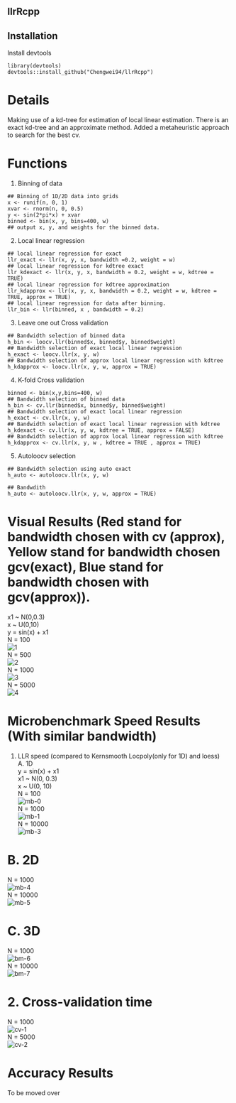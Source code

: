 ## llrRcpp


## Installation
Install devtools 

```
library(devtools)
devtools::install_github("Chengwei94/llrRcpp")
```

# Details 
Making use of a kd-tree for estimation of local linear estimation. There is an exact kd-tree and an approximate method. Added a metaheuristic approach
to search for the best cv.

# Functions
1. Binning of data 
```
## Binning of 1D/2D data into grids 
x <- runif(n, 0, 1) 
xvar <- rnorm(n, 0, 0.5)
y <- sin(2*pi*x) + xvar
binned <- bin(x, y, bins=400, w)
## output x, y, and weights for the binned data. 
```
2. Local linear regression   
```
## local linear regression for exact
llr_exact <- llr(x, y, x, bandwidth =0.2, weight = w)
## local linear regression for kdtree exact
llr_kdexact <- llr(x, y, x, bandwidth = 0.2, weight = w, kdtree = TRUE)
## local linear regression for kdtree approximation
llr_kdapprox <- llr(x, y, x, bandwidth = 0.2, weight = w, kdtree = TRUE, approx = TRUE)
## local linear regression for data after binning.
llr_bin <- llr(binned, x , bandwidth = 0.2)
```
3. Leave one out Cross validation 
```
## Bandwidth selection of binned data
h_bin <- loocv.llr(binned$x, binned$y, binned$weight)
## Bandwidth selection of exact local linear regression
h_exact <- loocv.llr(x, y, w)
## Bandwidth selection of approx local linear regression with kdtree
h_kdapprox <- loocv.llr(x, y, w, approx = TRUE)
```

4. K-fold Cross validation 
```
binned <- bin(x,y,bins=400, w)
## Bandwidth selection of binned data
h_bin <- cv.llr(binned$x, binned$y, binned$weight)
## Bandwidth selection of exact local linear regression
h_exact <- cv.llr(x, y, w)
## Bandwidth selection of exact local linear regression with kdtree
h_kdexact <- cv.llr(x, y, w, kdtree = TRUE, approx = FALSE)
## Bandwidth selection of approx local linear regression with kdtree
h_kdapprox <- cv.llr(x, y, w , kdtree = TRUE , approx = TRUE)
```

5. Autoloocv selection 

```
## Bandwidth selection using auto exact
h_auto <- autoloocv.llr(x, y, w)

## Bandwdith 
h_auto <- autoloocv.llr(x, y, w, approx = TRUE) 
```
# Visual Results (Red stand for bandwidth chosen with cv (approx), Yellow stand for bandwidth chosen gcv(exact), Blue stand for bandwidth chosen with gcv(approx)).
x1 ~ N(0,0.3)  
x ~ U(0,10)  
y = sin(x) + x1  
N = 100  
![1](https://user-images.githubusercontent.com/61018420/103854614-df5eca00-50eb-11eb-9975-713c1f8b6345.jpg)  
N = 500  
![2](https://user-images.githubusercontent.com/61018420/103856245-4c279380-50ef-11eb-8818-43dd68ee6397.jpg)  
N = 1000  
![3](https://user-images.githubusercontent.com/61018420/103856247-4cc02a00-50ef-11eb-873b-c4a9d20f9f58.jpg)  
N = 5000  
![4](https://user-images.githubusercontent.com/61018420/103856248-4cc02a00-50ef-11eb-84a9-e701b283c7ac.jpg)  

# Microbenchmark Speed Results (With similar bandwidth)  
1. LLR speed (compared to Kernsmooth Locpoly(only for 1D) and loess)   
A. 1D  
y = sin(x) + x1  
x1 ~ N(0, 0.3)  
x ~ U(0, 10)  
N = 100  
![mb-0](https://user-images.githubusercontent.com/61018420/103856255-4df15700-50ef-11eb-8374-541801c7bd6b.JPG)  
N = 1000  
![mb-1](https://user-images.githubusercontent.com/61018420/103856233-492ca300-50ef-11eb-8899-5763b763ebfa.JPG)  
N = 10000  
![mb-3](https://user-images.githubusercontent.com/61018420/103856237-4a5dd000-50ef-11eb-8edb-9986f0763628.JPG)  
  

# B. 2D  
N = 1000  
![mb-4](https://user-images.githubusercontent.com/61018420/103856239-4af66680-50ef-11eb-8035-0206a9f1b9eb.JPG)   
N = 10000  
![mb-5](https://user-images.githubusercontent.com/61018420/103856240-4b8efd00-50ef-11eb-8213-1bda98f8b886.JPG)   


# C. 3D   
N = 1000   
![bm-6](https://user-images.githubusercontent.com/61018420/103856250-4d58c080-50ef-11eb-85ea-2546f1997c39.JPG)  
N = 10000  
![bm-7](https://user-images.githubusercontent.com/61018420/103856252-4df15700-50ef-11eb-9dd7-07630b62c623.JPG)  

# 2. Cross-validation time  
N = 1000    
![cv-1](https://user-images.githubusercontent.com/61018420/103857111-d15f7800-50f0-11eb-96db-6551d19c65ac.JPG)  
N = 5000  
![cv-2](https://user-images.githubusercontent.com/61018420/103857164-e89e6580-50f0-11eb-8bd9-d963bfc5b49a.JPG)  

# Accuracy Results
To be moved over 

